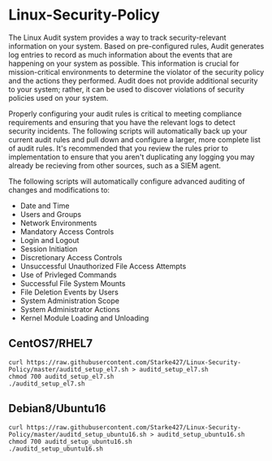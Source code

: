 # Linux-Security-Policy

The Linux Audit system provides a way to track security-relevant information on your system. Based on pre-configured rules, Audit generates log entries to record as much information about the events that are happening on your system as possible. This information is crucial for mission-critical environments to determine the violator of the security policy and the actions they performed. Audit does not provide additional security to your system; rather, it can be used to discover violations of security policies used on your system.

Properly configuring your audit rules is critical to meeting compliance requirements and ensuring that you have the relevant logs to detect security incidents. The following scripts will automatically back up your current audit rules and pull down and configure a larger, more complete list of audit rules. It's recommended that you review the rules prior to implementation to ensure that you aren't duplicating any logging you may already be recieving from other sources, such as a SIEM agent.

The following scripts will automatically configure advanced auditing of changes and modifications to:
* Date and Time
* Users and Groups
* Network Environments
* Mandatory Access Controls
* Login and Logout
* Session Initiation
* Discretionary Access Controls
* Unsuccessful Unauthorized File Access Attempts
* Use of Privleged Commands
* Successful File System Mounts
* File Deletion Events by Users
* System Administration Scope
* System Administrator Actions
* Kernel Module Loading and Unloading

## CentOS7/RHEL7

```
curl https://raw.githubusercontent.com/Starke427/Linux-Security-Policy/master/auditd_setup_el7.sh > auditd_setup_el7.sh
chmod 700 auditd_setup_el7.sh
./auditd_setup_el7.sh
```

## Debian8/Ubuntu16

```
curl https://raw.githubusercontent.com/Starke427/Linux-Security-Policy/master/auditd_setup_ubuntu16.sh > auditd_setup_ubuntu16.sh
chmod 700 auditd_setup_ubuntu16.sh
./auditd_setup_ubuntu16.sh
```
